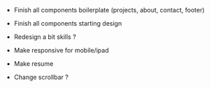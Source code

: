 - Finish all components boilerplate (projects, about, contact, footer)
- Finish all components starting design
- Redesign a bit skills ?

- Make responsive for mobile/ipad
- Make resume
- Change scrollbar ?